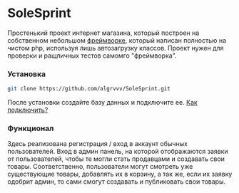 # SoleSprint

Простенький проект интернет магазина, который построен на собственном небольшом [фреймворке](https://github.com/algrvvv/FirstSprint), который написан полностью на чистом php, используя лишь автозагрузку классов.
Проект нужен для проверки и ращличных тестов самомго "фреймворка".

### Установка

```bash
git clone https://github.com/algrvvv/SoleSprint.git
```

После установки создайте базу данных и подключите ее. [Как подключить?](https://github.com/algrvvv/FirstSprint#работа-с-базой-данных)

### Функционал

Здесь реализована регистрация / вход в аккаунт обычных пользователей. Вход в админ панель, на которой отображаются заявки от пользователей, чтобы те могли стать продавцами и создавать свои товары.
Соответственно, пользователи могут смотреть уже существующие товары, добавлять их в корзину, а так же, если их заявку одобрит админ, то сами смогут создавать и публиковать свои товары. 
